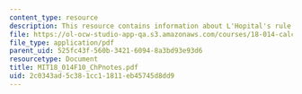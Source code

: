 ```yaml
---
content_type: resource
description: This resource contains information about L'Hopital's rule for 0/0.
file: https://ol-ocw-studio-app-qa.s3.amazonaws.com/courses/18-014-calculus-with-theory-fall-2010/2c0343ad5c381cc11811eb45745d8dd9_MIT18_014F10_ChPnotes.pdf
file_type: application/pdf
parent_uid: 525fc43f-560b-3421-6094-8a3bd93e93d6
resourcetype: Document
title: MIT18_014F10_ChPnotes.pdf
uid: 2c0343ad-5c38-1cc1-1811-eb45745d8dd9
---
```

